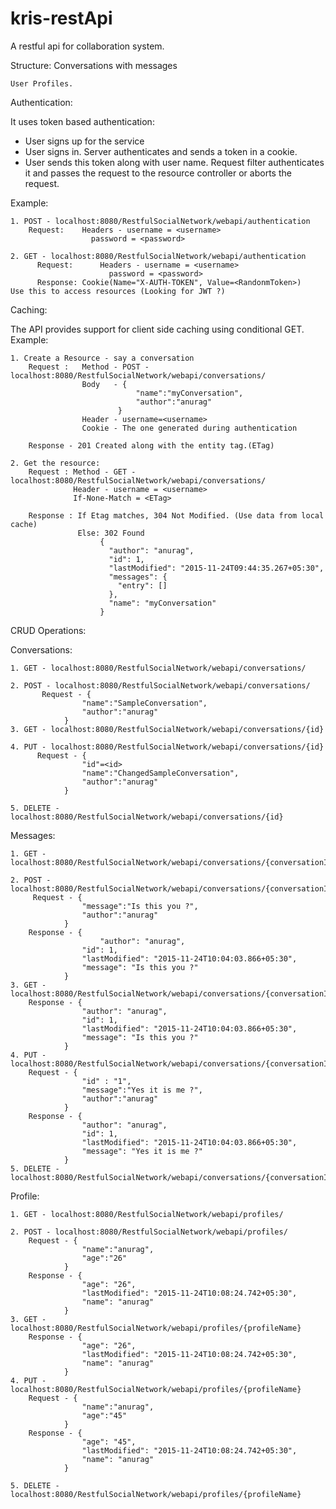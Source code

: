 # kris-restApi 
A restful api for collaboration system. 

Structure:
	Conversations with messages
	
	User Profiles.	

	
Authentication:

It uses token based authentication:
 - User signs up for the service
 - User signs in. Server authenticates and sends a token in a cookie.
 - User sends this token along with user name. Request filter authenticates it and passes the request to the resource controller or aborts the request.

Example:

	1. POST - localhost:8080/RestfulSocialNetwork/webapi/authentication
	   	Request: 	Headers - username = <username>
					  password = <password> 	

	2. GET - localhost:8080/RestfulSocialNetwork/webapi/authentication
		  Request:		Headers - username = <username>
						  password = <password> 
		  Response: Cookie(Name="X-AUTH-TOKEN", Value=<RandonmToken>)										Use this to access resources (Looking for JWT ?)


Caching:

The API provides support for client side caching using conditional GET.
Example:

 	1. Create a Resource - say a conversation
		Request :   Method - POST - localhost:8080/RestfulSocialNetwork/webapi/conversations/
					Body   - {
								"name":"myConversation",
								"author":"anurag"
							}	
					Header - username=<username>
					Cookie - The one generated during authentication
		
		Response - 201 Created along with the entity tag.(ETag)

	2. Get the resource:
		Request : Method - GET - localhost:8080/RestfulSocialNetwork/webapi/conversations/
				  Header - username = <username>
				  If-None-Match = <ETag>
				 
		Response : If Etag matches, 304 Not Modified. (Use data from local cache)
				   Else: 302 Found
						{
						  "author": "anurag",
						  "id": 1,
						  "lastModified": "2015-11-24T09:44:35.267+05:30",
						  "messages": {
							"entry": []
						  },
						  "name": "myConversation"
						}
						
						
CRUD Operations:

Conversations:

	1. GET - localhost:8080/RestfulSocialNetwork/webapi/conversations/

	2. POST - localhost:8080/RestfulSocialNetwork/webapi/conversations/
		   Request - {
					"name":"SampleConversation",
					"author":"anurag"
				}
	3. GET - localhost:8080/RestfulSocialNetwork/webapi/conversations/{id}

	4. PUT - localhost:8080/RestfulSocialNetwork/webapi/conversations/{id}
		  Request - {
					"id"=<id>
					"name":"ChangedSampleConversation",
					"author":"anurag"
				}

	5. DELETE - localhost:8080/RestfulSocialNetwork/webapi/conversations/{id}	


Messages:

	1. GET - localhost:8080/RestfulSocialNetwork/webapi/conversations/{conversationId}/messages

	2. POST - localhost:8080/RestfulSocialNetwork/webapi/conversations/{conversationId}/messages/
		 Request - {
					"message":"Is this you ?",
					"author":"anurag"
				}
		Response - {
  				      	"author": "anurag",
					"id": 1,
					"lastModified": "2015-11-24T10:04:03.866+05:30",
					"message": "Is this you ?"
				}				
	3. GET - localhost:8080/RestfulSocialNetwork/webapi/conversations/{conversationId}/messages/{messageId}
		Response - {
					"author": "anurag",
					"id": 1,
					"lastModified": "2015-11-24T10:04:03.866+05:30",
					"message": "Is this you ?"
				}			
	4. PUT - localhost:8080/RestfulSocialNetwork/webapi/conversations/{conversationId}/messages/{messageId}
		Request - {
					"id" : "1",
					"message":"Yes it is me ?",
					"author":"anurag"
				}
		Response - {
					"author": "anurag",
					"id": 1,
					"lastModified": "2015-11-24T10:04:03.866+05:30",
					"message": "Yes it is me ?"
				}		
	5. DELETE - localhost:8080/RestfulSocialNetwork/webapi/conversations/{conversationId}/messages/{messageId}

Profile:

	1. GET - localhost:8080/RestfulSocialNetwork/webapi/profiles/
	
	2. POST - localhost:8080/RestfulSocialNetwork/webapi/profiles/
		Request - {
					"name":"anurag",
					"age":"26"
				}
		Response - {
					"age": "26",
					"lastModified": "2015-11-24T10:08:24.742+05:30",
					"name": "anurag"
				}				
	3. GET - localhost:8080/RestfulSocialNetwork/webapi/profiles/{profileName}
		Response - {
					"age": "26",
					"lastModified": "2015-11-24T10:08:24.742+05:30",
					"name": "anurag"
				}		
	4. PUT - localhost:8080/RestfulSocialNetwork/webapi/profiles/{profileName}
		Request - {
					"name":"anurag",
					"age":"45"
				}
		Response - {
					"age": "45",
					"lastModified": "2015-11-24T10:08:24.742+05:30",
					"name": "anurag"
				}	

	5. DELETE - localhost:8080/RestfulSocialNetwork/webapi/profiles/{profileName}					

